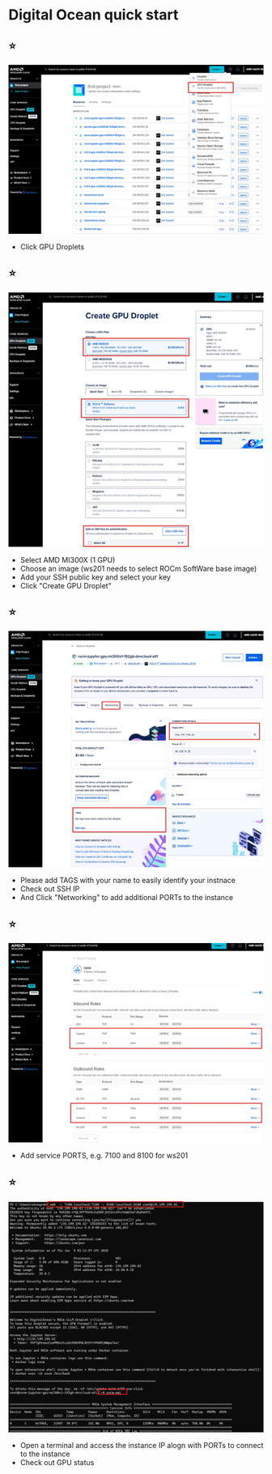 # Digital Ocean quick start
 
## ⭐
![DO_1](./assets/DO_1.jpg)
 - Click GPU Droplets

## ⭐
![DO_2](./assets/DO_2.jpg)
- Select AMD MI300X (1 GPU)
- Choose an image (ws201 needs to select ROCm SoftWare base image)
- Add your SSH public key and select your key
- Click "Create GPU Droplet"

## ⭐
![DO_3](./assets/DO_3.jpg)
- Please add TAGS with your name to easily identify your instnace
- Check out SSH IP
- And Click "Networking" to add additional PORTs to the instance

## ⭐
![DO_4](./assets/DO_4.jpg)
- Add service PORTS, e.g. 7100 and 8100 for ws201

## ⭐
![DO_5](./assets/DO_5.jpg)
- Open a terminal and access the instance IP alogn with PORTs to connect to the instance
- Check out GPU status
